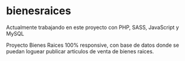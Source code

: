 # bienesraices
Actualmente trabajando en este proyecto con PHP, SASS, JavaScript y MySQL

Proyecto Bienes Raices 100% responsive, con base de datos donde se puedan loguear publicar articulos de venta de bienes raices.
